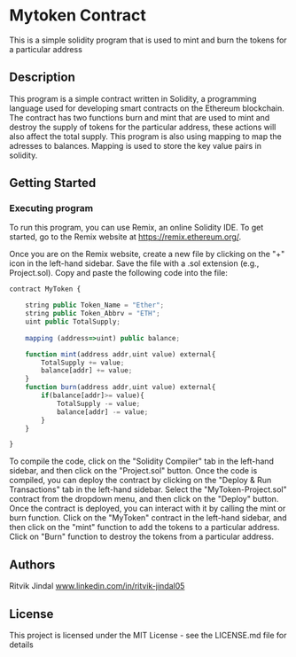 # Mytoken Contract

This is a simple solidity program that is used to mint and burn the tokens for a particular address

## Description

This program is a simple contract written in Solidity, a programming language used for developing smart contracts on the Ethereum blockchain. The contract has two functions burn and mint that are used to mint and destroy the supply of tokens for the particular address, these actions will also affect the total supply. This program is also using mapping to map the adresses to balances. Mapping is used to store the key value pairs in solidity.

## Getting Started

### Executing program

To run this program, you can use Remix, an online Solidity IDE. To get started, go to the Remix website at https://remix.ethereum.org/.

Once you are on the Remix website, create a new file by clicking on the "+" icon in the left-hand sidebar. Save the file with a .sol extension (e.g., Project.sol). Copy and paste the following code into the file:

```javascript
contract MyToken {

    string public Token_Name = "Ether";
    string public Token_Abbrv = "ETH";
    uint public TotalSupply;
    
    mapping (address=>uint) public balance;

    function mint(address addr,uint value) external{
        TotalSupply += value;
        balance[addr] += value;
    }
    function burn(address addr,uint value) external{
        if(balance[addr]>= value){
            TotalSupply -= value;
            balance[addr] -= value;
        }
    }

}
```
To compile the code, click on the "Solidity Compiler" tab in the left-hand sidebar, and then click on the "Project.sol" button.
Once the code is compiled, you can deploy the contract by clicking on the "Deploy & Run Transactions" tab in the left-hand sidebar. Select the "MyToken-Project.sol" contract from the dropdown menu, and then click on the "Deploy" button.
Once the contract is deployed, you can interact with it by calling the mint or burn function. Click on the "MyToken" contract in the left-hand sidebar, and then click on the "mint" function to add the tokens to a particular address. Click on "Burn" function to destroy the tokens from a particular address.

## Authors

Ritvik Jindal
www.linkedin.com/in/ritvik-jindal05


## License

This project is licensed under the MIT License - see the LICENSE.md file for details
